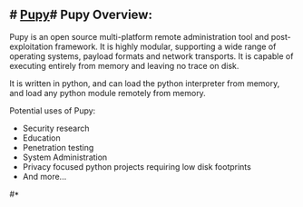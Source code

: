 ## # [Pupy](https://github.com/suballa/pupy/wiki)# Pupy Overview:
Pupy is an open source multi-platform remote administration tool and post-exploitation framework. It is highly modular, supporting a wide range of operating systems, payload formats and network transports. It is capable of executing entirely from memory and leaving no trace on disk. 

It is written in python, and can load the python interpreter from memory, and load any python module remotely from memory.

Potential uses of Pupy:
- Security research
- Education
- Penetration testing
- System Administration
- Privacy focused python projects requiring low disk footprints
- And more...











#**_`* `_**